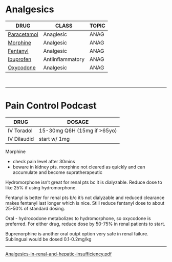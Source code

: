 # Analgesics


| DRUG | CLASS | TOPIC |
| --- | --- | --- |
| [Paracetamol](https://litfl.com/pharm-101-paracetamol/) | Anaglesic | ANAG |
| [Morphine](https://litfl.com/pharm-101-morphine/) | Analgesic | ANAG |
| [Fentanyl](https://litfl.com/pharm-101-fentanyl/) | Analgesic | ANAG |
| [Ibuprofen](https://litfl.com/pharm-101-ibuprofen/) | Antiinflammatory | ANAG |
| [Oxycodone](https://litfl.com/pharm-101-oxycodone/) | Analgesic | ANAG |

<br>

***
# Pain Control Podcast

|DRUG|DOSAGE|
|--|--|
|IV Toradol| 15-30mg Q6H (15mg if >65yo)|
|IV Dilaudid| start w/ 1mg |

Morphine
- check pain level after 30mins 
- beware in kidney pts. morphine not cleared as quickly and can accumulate and become supratherapeutic

Hydromorphone isn’t great for renal pts bc it is dialyzable. Reduce dose to like 25% if using hydromorphone.  

Fentanyl is better for renal pts b/c it’s not dialyzable and reduced clearance makes fentanyl last longer which is nice. Still reduce fentanyl dose to about 25-50% of standard dosing. 

Oral - hydrocodone metabolizes to hydromorphone, so oxycodone is preferred. For either drug, reduce dose by 50-75% in renal patients to start. 

Buprenorphine is another oral outpt option very safe in renal failure. Sublingual would be dosed 0.1-0.2mg/kg 
***

[Analgesics-in-renal-and-hepatic-insufficiency.pdf](../_resources/Analgesics-in-renal-and-hepatic-insufficiency.pdf)

